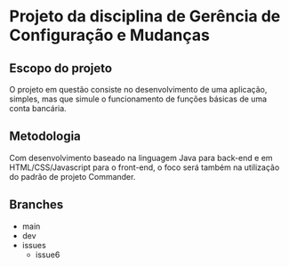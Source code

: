 # Projeto da disciplina de Gerência de Configuração e Mudanças

## Escopo do projeto
O projeto em questão consiste no desenvolvimento de uma aplicação, simples, mas que simule o funcionamento de funções básicas de uma conta bancária.

## Metodologia
Com desenvolvimento baseado na linguagem Java para back-end e em HTML/CSS/Javascript para o front-end, o foco será também na utilização do padrão de projeto Commander.

## Branches
* main
* dev
* issues
  * issue6
